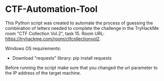 # CTF-Automation-Tool

This Python script was created to automate the process of guessing the combination of letters needed to complete the challenge in the TryHackMe room "CTF Collection Vol.2", task 15. 
Room URL: https://tryhackme.com/room/ctfcollectionvol2.

Windows OS requirements:
- Download "requests" library: pip install requests

Before running the script make sure that you changed the url parameter to the IP address of the target machine.
